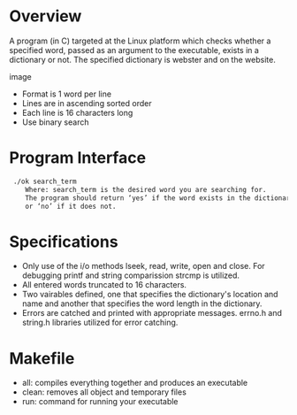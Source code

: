# Overview 
A program (in C) targeted at the Linux platform which checks whether a specified word, passed as an argument to the executable, exists in a dictionary or not. The specified dictionary is webster and on the website.
  
 image

- Format is 1 word per line
- Lines are in ascending sorted order
- Each line is 16 characters long
- Use binary search


# Program Interface

```bash
 ./ok search_term
    Where: search_term is the desired word you are searching for.
    The program should return ‘yes’ if the word exists in the dictionary
    or ‘no’ if it does not.
```

# Specifications

- Only use of the i/o methods lseek, read, write, open and close. For debugging printf and string comparission strcmp is utilized.
- All entered words truncated to 16 characters.
- Two vairables defined, one that specifies the dictionary's location and name and another that specifies the word length in the dictionary. 
- Errors are catched and printed with appropriate messages. errno.h and string.h libraries utilized for error catching. 

# Makefile
- all: compiles everything together and produces an executable
- clean: removes all object and temporary files
- run: command for running your executable

